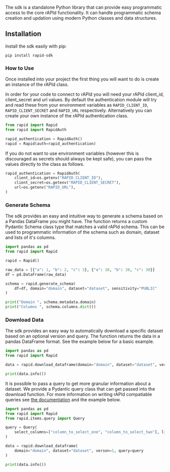 The sdk is a standalone Python library that can provide easy programmatic access to the core rAPId functionality. It can handle programmatic schema creation and updation using modern Python classes and data structures.

## Installation

Install the sdk easily with pip:

```
pip install rapid-sdk
```

### How to Use

Once installed into your project the first thing you will want to do is create an instance of the rAPId class.

In order for your code to connect to rAPId you will need your rAPId client_id, client_secret and url values. By default the authentication module will try and read these from your environment variables as `RAPID_CLIENT_ID`, `RAPID_CLIENT_SECRET` and `RAPID_URL` respectively. Alternatively you can create your own instance of the rAPId authentication class.

```python
from rapid import Rapid
from rapid import RapidAuth

rapid_authentication = RapidAuth()
rapid = Rapid(auth=rapid_authentication)
```

If you do not want to use environment variables (however this is discouraged as secrets should always be kept safe), you can pass the values directly to the class as follows.

```python
rapid_authentication = RapidAuth(
    client_id=os.getenv("RAPID_CLIENT_ID"),
    client_secret=os.getenv("RAPID_CLIENT_SECRET"),
    url=os.getenv("RAPID_URL"),
)
```

### Generate Schema

The sdk provides an easy and intuitive way to generate a schema based on a Pandas DataFrame you might have. The function returns a custom Pydantic Schema class type that matches a valid rAPId schema. This can be used to programmatic information of the schema such as domain, dataset and lists of it's columns.

```python
import pandas as pd
from rapid import Rapid

rapid = Rapid()

raw_data = [{"a": 1, "b": 2, "c": 3}, {"a": 10, "b": 20, "c": 30}]
df = pd.DataFrame(raw_data)

schema = rapid.generate_schema(
    df=df, domain="domain", dataset="dataset", sensitivity="PUBLIC"
)

print("Domain ", schema.metadata.domain)
print("Columns ", schema.columns.dict())
```

### Download Data

The sdk provides an easy way to automatically download a specific dataset based on an optional version and query. The function returns the data in a pandas DataFrame format. See the example below for a basic example.

```python
import pandas as pd
from rapid import Rapid

data = rapid.download_dataframe(domain="domain", dataset="dataset", version=1)

print(data.info())
```

It is possible to pass a query to get more granular information about a dataset. We provide a Pydantic query class that can get passed into the download function. For more information on writing rAPId compatiable queries see [the documentation]() and the example below.

```python
import pandas as pd
from rapid import Rapid
from rapid.items.query import Query

query = Query(
    select_columns=["column_to_select_one", "column_to_select_two"], limit="100"
)

data = rapid.download_dataframe(
    domain="domain", dataset="dataset", verson=1, query=query
)

print(data.info())
```
